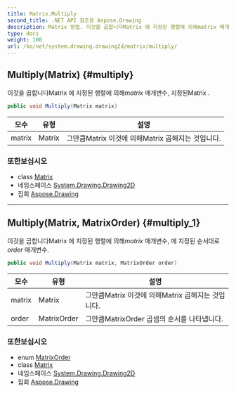 ```yaml
---
title: Matrix.Multiply
second_title: .NET API 참조용 Aspose.Drawing
description: Matrix 방법. 이것을 곱합니다Matrix 에 지정된 행렬에 의해matrix 매개변수 지정된Matrix .
type: docs
weight: 100
url: /ko/net/system.drawing.drawing2d/matrix/multiply/
---
```

## Multiply(Matrix) {#multiply}

이것을 곱합니다Matrix 에 지정된 행렬에 의해*matrix* 매개변수, 지정된Matrix .

```csharp
public void Multiply(Matrix matrix)
```

| 모수 | 유형 | 설명 |
| --- | --- | --- |
| matrix | Matrix | 그만큼Matrix 이것에 의해Matrix 곱해지는 것입니다. |

### 또한보십시오

* class [Matrix](../)
* 네임스페이스 [System.Drawing.Drawing2D](../../matrix/)
* 집회 [Aspose.Drawing](../../../)

---

## Multiply(Matrix, MatrixOrder) {#multiply_1}

이것을 곱합니다Matrix 에 지정된 행렬에 의해*matrix* 매개변수, 에 지정된 순서대로*order* 매개변수.

```csharp
public void Multiply(Matrix matrix, MatrixOrder order)
```

| 모수 | 유형 | 설명 |
| --- | --- | --- |
| matrix | Matrix | 그만큼Matrix 이것에 의해Matrix 곱해지는 것입니다. |
| order | MatrixOrder | 그만큼MatrixOrder 곱셈의 순서를 나타냅니다. |

### 또한보십시오

* enum [MatrixOrder](../../matrixorder/)
* class [Matrix](../)
* 네임스페이스 [System.Drawing.Drawing2D](../../matrix/)
* 집회 [Aspose.Drawing](../../../)



